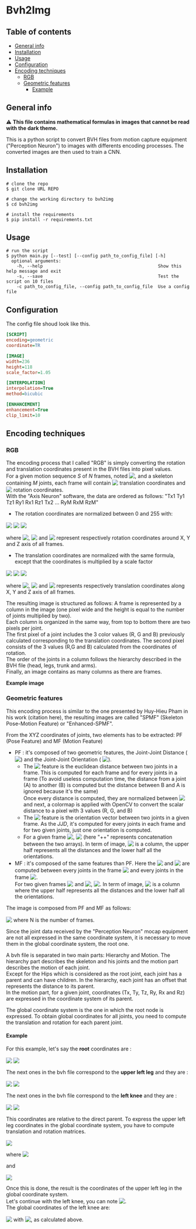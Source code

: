 # Bvh2Img

## Table of contents
  - [General info](#general-info)
  - [Installation](#installation)
  - [Usage](#usage)
  - [Configuration](#configuration)
  - [Encoding techniques](#encoding-techniques)
    - [RGB](#rgb)
    - [Geometric features](#geometric-features)
      - [Example](#example)

## General info
:warning: **This file contains mathematical formulas in images that cannot be read with the dark theme.**  
  
This is a python script to convert BVH files from motion capture equipment ("Perception Neuron") to images with differents encoding processes.
The converted images are then used to train a CNN. 

## Installation

```console
# clone the repo
$ git clone URL REPO

# change the working directory to bvh2img
$ cd bvh2img

# install the requirements
$ pip install -r requirements.txt
```

## Usage
  
```console
# run the script
$ python main.py [--test] [--config path_to_config_file] [-h]
  optional arguments:
    -h, --help                                            Show this help message and exit
    -s, --save                                            Test the script on 10 files
    -c path_to_config_file, --config path_to_config_file  Use a config file

```

## Configuration
  
The config file shoud look like this.  
```ini
[SCRIPT]
encoding=geometric
coordinate=TR

[IMAGE]
width=236
height=118
scale_factor=1.05

[INTERPOLATION]
interpolation=True
method=bicubic

[ENHANCEMENT]
enhancement=True
clip_limit=10
```
## Encoding techniques

### RGB

The encoding process that I called "RGB" is simply converting the rotation and translation coordinates present in the BVH files into pixel values.  
For a given motion sequence $S$ of $N$ frames, noted <!-- $S=\{F1, F2, ..., Fn\}$ --> <img style="transform: translateY(0.1em); background: white;" src=".\svg\IRxiekngcy.svg">, and a skeleton containing $M$ joints, each frame will contain <!-- $3*M$ --> <img style="transform: translateY(0.1em); background: white;" src=".\svg\bAiUSxjBQX.svg"> translation coordinates and <!-- $3*M$ --> <img style="transform: translateY(0.1em); background: white;" src=".\svg\44DiUgEmuJ.svg"> rotation coordinates.  
With the "Axis Neuron" software, the data are ordered as follows:
"Tx1 Ty1 Tz1 Ry1 Rx1 Rz1 Tx2 ... RyM RxM RzM"

* The rotation coordinates are normalized between 0 and 255 with:  
<!-- $R = 255 * \frac{(Rx - min(X_{rot}))}{(max(X_{rot})-min(X_{rot}))}$ --> <img style="transform: translateY(0.1em); background: white;" src=".\svg\sSlZq0DByx.svg">  
<!-- $G = 255 * \frac{(Ry - min(Y_{rot}))}{(max(Y_{rot})-min(Y_{rot}))}$ --> <img style="transform: translateY(0.1em); background: white;" src=".\svg\zybr85aPMF.svg">  
<!-- $B = 255 * \frac{(Rz - min(Z_{rot}))}{(max(Z_{rot})-min(Z_{rot}))}$ --> <img style="transform: translateY(0.1em); background: white;" src=".\svg\2X7GXFypA1.svg">    
where <!-- $X_{rot}$ --> <img style="transform: translateY(0.1em); background: white;" src=".\svg\uuvdlwxc6J.svg">, <!-- $Y_{rot}$ --> <img style="transform: translateY(0.1em); background: white;" src=".\svg\KoKBHWg1o4.svg"> and <!-- $Z_{rot}$ --> <img style="transform: translateY(0.1em); background: white;" src=".\svg\X9OYxJmwEi.svg"> represent respectively rotation coordinates around X, Y and Z axis of all frames.

* The translation coordinates are normalized with the same formula, except that the coordinates is multiplied by a scale factor  
<!-- $R = 255 * \frac{(Tx*Scale - min(X_{tra}))}{(max(X_{tra})-min(X_{tra}))}$ --> <img style="transform: translateY(0.1em); background: white;" src=".\svg\WcIQ8vZ5Wa.svg">  
<!-- $G = 255 * \frac{(Ty*Scale - min(Y_{tra}))}{(max(Y_{tra})-min(Y_{tra}))}$ --> <img style="transform: translateY(0.1em); background: white;" src=".\svg\zsTIx4UL7x.svg">  
<!-- $B = 255 * \frac{(Tz*Scale - min(Z_{tra}))}{(max(Z_{tra})-min(Z_{tra}))}$ --> <img style="transform: translateY(0.1em); background: white;" src=".\svg\nbWe3sg8WI.svg">  
where <!-- $X_{tra}$ --> <img style="transform: translateY(0.1em); background: white;" src=".\svg\ge60q32t1b.svg">, <!-- $Y_{tra}$ --> <img style="transform: translateY(0.1em); background: white;" src=".\svg\LWVKpTWX5f.svg"> and <!-- $Z_{tra}$ --> <img style="transform: translateY(0.1em); background: white;" src=".\svg\BKm1yqXuAS.svg"> represents respectively translation coordinates along X, Y and Z axis of all frames.

The resulting image is structured as follows: 
A frame is represented by a column in the image (one pixel wide and the height is equal to the number of joints multiplied by two).  
Each column is organized in the same way, from top to bottom there are two pixels per joint.  
The first pixel of a joint includes the 3 color values (R, G and B) previously calculated corresponding to the translation coordinates. The second pixel consists of the 3 values (R,G and B) calculated from the coordinates of rotation.  
The order of the joints in a column follows the hierarchy described in the BVH file (head, legs, trunk and arms).  
Finally, an image contains as many columns as there are frames. 

**Example image**  

### Geometric features

This encoding process is similar to the one presented by Huy-Hieu Pham in his work (citation here), the resulting images are called "SPMF" (Skeleton Pose-Motion Feature) or "Enhanced-SPMF".  

From the XYZ coordinates of joints, two elements has to be extracted: PF (Pose Feature) and MF (Motion Feature)  

* PF : it's composed of two geometric features, the Joint-Joint Distance (<!-- $JJD$ --> <img style="transform: translateY(0.1em); background: white;" src=".\svg\1QYuNMvBTX.svg">) and the Joint-Joint Orientation (<!-- $JJO$ --> <img style="transform: translateY(0.1em); background: white;" src=".\svg\oiTqg289Pv.svg">).  
  * The <!-- $JJD$ --> <img style="transform: translateY(0.1em); background: white;" src=".\svg\HLIIIs2BCv.svg"> feature is the euclidean distance between two joints in a frame. This is computed for each frame and for every joints in a frame (To avoid useless computation time, the distance from a joint (A) to another (B) is computed but the distance between B and A is ignored because it's the same)  
  Once every distance is computed, they are normalized between <!-- $[0;255]$ --> <img style="transform: translateY(0.1em); background: white;" src=".\svg\cABgCIsY8u.svg"> and next, a colormap is applied with OpenCV to convert the scalar distance to a pixel with 3 values (R, G, and B) 
  * The <!-- $JJO$ --> <img style="transform: translateY(0.1em); background: white;" src=".\svg\5i9v45zOdC.svg"> feature is the orientation vector between two joints in a given frame. As the $JJD$, it's computed for every joints in each frame and for two given joints, just one orientation is computed.  
  * For a given frame <!-- $t$ --> <img style="transform: translateY(0.1em); background: white;" src=".\svg\1g820ZjlbF.svg">, <!-- $PF^t=[JJD^t ++ JJO^t]$ --> <img style="transform: translateY(0.1em); background: white;" src=".\svg\4kKYXcpb0s.svg"> (here "++" represents concatenation between the two arrays). In term of image, <!-- $PF^t$ --> <img style="transform: translateY(0.1em); background: white;" src=".\svg\YxzxG3WkOj.svg"> is a column, the upper half represents all the distances and the lower half all the orientations.
* MF : it's composed of the same features than PF. Here the <!-- $JJD$ --> <img style="transform: translateY(0.1em); background: white;" src=".\svg\CjCMNwJtyJ.svg"> and <!-- $JJO$ --> <img style="transform: translateY(0.1em); background: white;" src=".\svg\C4GGdRQox0.svg"> are computed between every joints in the frame <!-- $t$ --> <img style="transform: translateY(0.1em); background: white;" src=".\svg\wTcsGCU09t.svg"> and every joints in the frame <!-- $t+1$ --> <img style="transform: translateY(0.1em); background: white;" src=".\svg\fG1Cm6Uoz4.svg">.  
  For two given frames <!-- $t$ --> <img style="transform: translateY(0.1em); background: white;" src=".\svg\l0rK61rjAr.svg"> and <!-- $t+1$ --> <img style="transform: translateY(0.1em); background: white;" src=".\svg\ZtMHglkJLx.svg">, <!-- $MF^{t->t+1}=[JJD^{t,t+1} ++ JJO^{t,t+1}]$ --> <img style="transform: translateY(0.1em); background: white;" src=".\svg\u5rgrwtgnl.svg">. In term of image, <!-- $MF^{t->t+1}$ --> <img style="transform: translateY(0.1em); background: white;" src=".\svg\MrkoofV7aC.svg"> is a column where the upper half represents all the distances and the lower half all the orientations.  
  
The image is composed from PF and MF as follows:
<!-- $SPMF=[PF^1 ++ MF^{1->2} ++ PF^2 ++ ... ++ MF^{N-1->N} ++ PF^N]$ --> <img style="transform: translateY(0.1em); background: white;" src=".\svg\F5u1IL95Bb.svg"> where N is the number of frames.  

Since the joint data received by the "Perception Neuron" mocap equipment are not all expressed in the same coordinate system, it is necessary to move them in the global coordinate system, the root one.  

A bvh file is separated in two main parts: Hierarchy and Motion. The hierarchy part describes the skeleton and his joints and the motion part describes the motion of each joint.    
Except for the Hips which is considered as the root joint, each joint has a parent and can have children.
In the hierarchy, each joint has an offset that represents the distance to its parent.  
In the motion part, for a given joint, coordinates (Tx, Ty, Tz, Ry, Rx and Rz) are expressed in the coordinate system of its parent.  

The global coordinate system is the one in which the root node is expressed. To obtain global coordinates for all joints, you need to compute the translation and rotation for each parent joint.  
  
#### Example
  
For this example, let's say the **root** coordinates are :  
<!-- $Tx_{root}=0.000000\ ;\ Ty_{root}=93.019646\ ;\ Tz_{root}=0.000000\ ;$ --> <img style="transform: translateY(0.1em); background: white;" src=".\svg\6CRnww74gN.svg">  
<!-- $Rx_{root}=0.000000\ ;\ Ry_{root}=101.470901\ ;\ Rz_{root}=0.000000\ ;$ --> <img style="transform: translateY(0.1em); background: white;" src=".\svg\lzzdw5STVw.svg">    
  
The next ones in the bvh file correspond to the **upper left leg** and they are :  
<!-- $Tx_{ull}=-9.250000\ ;\ Ty_{ull}=-1.589645\ ;\ Tz_{ull}=0.000000\ ;$ --> <img style="transform: translateY(0.1em); background: white;" src=".\svg\t90ImEeasI.svg">  
<!-- $Rx_{ull}=0.000000\ ;\ Ry_{ull}=0.000000\ ;\ Rz_{ull}=0.000000\ ;$ --> <img style="transform: translateY(0.1em); background: white;" src=".\svg\iVXStkd90M.svg">  
  
The next ones in the bvh file correspond to the **left knee** and they are :  
<!-- $Tx_{lk}=0.000000\ ;\ Ty_{lk}=-41.870003\ ;\ Tz_{lk}=0.000000\ ;$ --> <img style="transform: translateY(0.1em); background: white;" src=".\svg\LIJcj8M2cC.svg">  
<!-- $Rx_{lk}=0.000000\ ;\ Ry_{lk}=0.000000\ ;\ Rz_{lk}=0.000000\ ;$ --> <img style="transform: translateY(0.1em); background: white;" src=".\svg\p1XBqrbcrt.svg">
    
This coordinates are relative to the direct parent. To express the upper left leg coordinates in the global coordinate system, you have to compute translation and rotation matrices.  

<!-- $\ce{^{R_G}_{}P_{ull}} = \begin{bmatrix}
x_{ull} \\
y_{ull} \\
z_{ull} \\
1
\end{bmatrix} = \ce{^{R_G}_{R_{root}}T} * \ce{^{R_G}_{R_{root}}R} * \ce{^{R_root}_{}P_{ull}}$ --> <img style="transform: translateY(0.1em); background: white;" src=".\svg\lk1SvMaPsD.svg">
  
where <!-- $
\ce{^{R_G}_{R_{root}}T} = 
\begin{bmatrix}
1 & 0 & 0 & Tx_{root} \\
0 & 1 & 0 & Ty_{root} \\
0 & 0 & 1 & Tz_{root} \\
0 & 0 & 0 & 1
\end{bmatrix}$ --> <img style="transform: translateY(0.1em); background: white;" src=".\svg\BqQLeEUkIX.svg">  
  
  
  
  
  
  
and   
<!-- $\ce{^{R_G}_{R_{root}}R} =  \begin{bmatrix}cos(Ry_{root}) & 0 & sin(Ry_{root}) & 0 \\0 & 1 & 0 & 0 \\-sin(Ry_{root}) & 0 & cos(Ry_{root}) & 0 \\0 & 0 & 0 & 1\end{bmatrix} * \begin{bmatrix}1 & 0 & 0 & 0 \\0 & cos(Rx_{root}) & -sin(Rx_{root}) & 0 \\0 & sin(Rx_{root}) & cos(Rx_{root}) & 0 \\0 & 0 & 0 & 1\end{bmatrix} * \begin{bmatrix}cos(Rz_{root}) & -sin(Rz_{root}) & 0 & 0 \\sin(Rz_{root}) & cos(Rz_{root}) & 0 & 0 \\0 & 0 & 1 & 0 \\0 & 0 & 0 & 1\end{bmatrix}$ --> <img style="transform: translateY(0.1em); background: white;" src=".\svg\OG1UPzGvCH.svg">

Once this is done, the result is the coordinates of the upper left leg in the global coordinate system.  
Let's continue with the left knee, you can note <!-- $\ce{^{R_G}_{R_{root}}H} = \ce{^{R_G}_{R_{root}}T} * \ce{^{R_G}_{R_{root}}R}$ --> <img style="transform: translateY(0.1em); background: white;" src=".\svg\bEJVBXsI0z.svg">.  
The global coordinates of the left knee are:  
  
<!-- $\ce{^{R_G}_{}P_{lk}} = \begin{bmatrix}
x_{lk} \\
y_{lk} \\
z_{lk} \\
1
\end{bmatrix} = \ce{^{R_G}_{R_{root}}H} * \ce{^{R_root}_{R_{ull}}H} * \ce{^{R_ull}_{}P_{lk}}$ --> <img style="transform: translateY(0.1em); background: white;" src=".\svg\8DnUBchaEg.svg"> with <!-- $\ce{^{R_root}_{R_{ull}}H}=\ce{^{R_root}_{R_{ull}}T} * \ce{^{R_root}_{R_{ull}}R}$ --> <img style="transform: translateY(0.1em); background: white;" src=".\svg\xoCMBZ6Erh.svg">, as calculated above.

